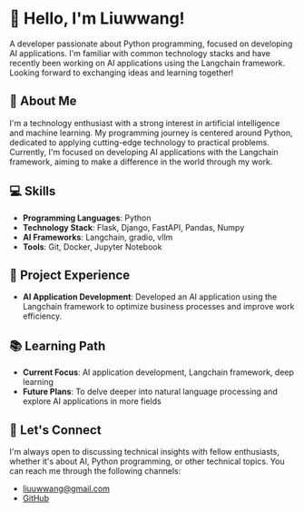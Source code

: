# 👋 Hello, I'm Liuwwang!

A developer passionate about Python programming, focused on developing AI applications. I'm familiar with common technology stacks and have recently been working on AI applications using the Langchain framework. Looking forward to exchanging ideas and learning together!

## 🌟 About Me

I'm a technology enthusiast with a strong interest in artificial intelligence and machine learning. My programming journey is centered around Python, dedicated to applying cutting-edge technology to practical problems. Currently, I'm focused on developing AI applications with the Langchain framework, aiming to make a difference in the world through my work.

## 💻 Skills

- **Programming Languages**: Python
- **Technology Stack**: Flask, Django, FastAPI, Pandas, Numpy
- **AI Frameworks**: Langchain, gradio, vllm
- **Tools**: Git, Docker, Jupyter Notebook

## 🚀 Project Experience

- **AI Application Development**: Developed an AI application using the Langchain framework to optimize business processes and improve work efficiency.

## 📚 Learning Path

- **Current Focus**: AI application development, Langchain framework, deep learning
- **Future Plans**: To delve deeper into natural language processing and explore AI applications in more fields

## 🤝 Let's Connect

I'm always open to discussing technical insights with fellow enthusiasts, whether it's about AI, Python programming, or other technical topics. You can reach me through the following channels:

- [liuuwwang@gmail.com](liuuwwang@gmail.com)
- [GitHub](https://github.com/liuwwang)
